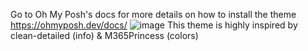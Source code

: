 Go to Oh My Posh's docs for more details on how to install the theme
https://ohmyposh.dev/docs/
![image](https://user-images.githubusercontent.com/70382112/216494815-b5dd6adf-00a6-49a4-a895-5f2fac94c1c6.png)
This theme is highly inspired by clean-detailed (info) & M365Princess (colors)
